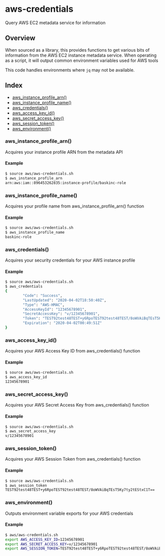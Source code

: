 # aws-credentials

Query AWS EC2 metadata service for information

## Overview

<!-- markdownlint-disable-file MD012 MD024 -->
When sourced as a library, this provides functions to get various bits of
information from the AWS EC2 instance metadata service. When operating as
a script, it will output common environment variables used for AWS tools

This code handles environments where `jq` may not be available.

## Index

* [aws_instance_profile_arn()](#aws_instance_profile_arn)
* [aws_instance_profile_name()](#aws_instance_profile_name)
* [aws_credentials()](#aws_credentials)
* [aws_access_key_id()](#aws_access_key_id)
* [aws_secret_access_key()](#aws_secret_access_key)
* [aws_session_token()](#aws_session_token)
* [aws_environment()](#aws_environment)

### aws_instance_profile_arn()

Acquires your instance profile ARN from the metadata API

#### Example

```bash
$ source aws/aws-credentials.sh
$ aws_instance_profile_arn
arn:aws:iam::896453262835:instance-profile/baskinc-role
```

### aws_instance_profile_name()

Acquires your profile name from aws_instance_profile_arn() function

#### Example

```bash
$ source aws/aws-credentials.sh
$ aws_instance_profile_name
baskinc-role
```

### aws_credentials()

Acquires your security credentials for your AWS instance profile

#### Example

```bash
$ source aws/aws-credentials.sh
$ aws_credentials
{
        "Code": "Success",
        "LastUpdated": "2020-04-02T18:50:40Z",
        "Type": "AWS-HMAC",
        "AccessKeyId": "12345678901",
        "SecretAccessKey": "v/12345678901",
        "Token": "TEST92test48TEST+y6RpoTEST92test48TEST/8oWVAiBqTEsT5Ky7ty2tEStxC1T==",
        "Expiration": "2020-04-02T00:49:51Z"
}
```

### aws_access_key_id()

Acquires your AWS Access Key ID from aws_credentials() function

#### Example

```bash
$ source aws/aws-credentials.sh
$ aws_access_key_id
12345678901
```

### aws_secret_access_key()

Acquires your AWS Secret Access Key from aws_credentials() function

#### Example

```bash
$ source aws/aws-credentials.sh
$ aws_secret_access_key
v/12345678901
```

### aws_session_token()

Acquires your AWS Session Token from aws_credentials() function

#### Example

```bash
$ source aws/aws-credentials.sh
$ aws_session_token
TEST92test48TEST+y6RpoTEST92test48TEST/8oWVAiBqTEsT5Ky7ty2tEStxC1T==
```

### aws_environment()

Outputs environment variable exports for your AWS credentials

#### Example

```bash
$ aws/aws-credentials.sh
export AWS_ACCESS_KEY_ID=12345678901
export AWS_SECRET_ACCESS_KEY=v/12345678901
export AWS_SESSION_TOKEN=TEST92test48TEST+y6RpoTEST92test48TEST/8oWVAiBqTEsT5Ky7ty2tEStxC1T==
```

